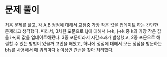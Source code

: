 # 문제 풀이
처음 문제를 풀고, 각 A,B  정점에 대해서 교점중 가장 작은 값을 업데이트 하는 간단한 문제라고 생각했다.
따라서, 3차원 포문으로 i,j에 대해서 i->k, j->k 중 k의 가장 작은 값을 i->j의 값을 업데이트해줬다.
3중 포문이라서 시간초과가 발생했고, 2중 포문으로 해결할 수 있는 방법이 있을까 고민을 해봤고,
하나에 정점에 대해서 모든 정점을 방문하는 bfs를 사용해서 매 쿼리마다 k 이상인 간선을 찾아 처리했다.